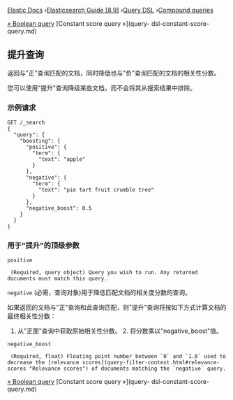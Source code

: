 

[Elastic Docs](/guide/) ›[Elasticsearch Guide [8.9]](index.md) ›[Query
DSL](query-dsl.md) ›[Compound queries](compound-queries.md)

[« Boolean query](query-dsl-bool-query.md) [Constant score query »](query-
dsl-constant-score-query.md)

## 提升查询

返回与"正"查询匹配的文档，同时降低也与"负"查询匹配的文档的相关性分数。

您可以使用"提升"查询降级某些文档，而不会将其从搜索结果中排除。

### 示例请求

    GET /_search
    {
      "query": {
        "boosting": {
          "positive": {
            "term": {
              "text": "apple"
            }
          },
          "negative": {
            "term": {
              "text": "pie tart fruit crumble tree"
            }
          },
          "negative_boost": 0.5
        }
      }
    }

### 用于"提升"的顶级参数

`positive`

     (Required, query object) Query you wish to run. Any returned documents must match this query. 
`negative`
(必需，查询对象)用于降低匹配文档的相关度分数的查询。

如果返回的文档与"正"查询和此查询匹配，则"提升"查询将按如下方式计算文档的最终相关性分数：

1. 从"正面"查询中获取原始相关性分数。  2. 将分数乘以"negative_boost"值。

`negative_boost`

     (Required, float) Floating point number between `0` and `1.0` used to decrease the [relevance scores](query-filter-context.html#relevance-scores "Relevance scores") of documents matching the `negative` query. 

[« Boolean query](query-dsl-bool-query.md) [Constant score query »](query-
dsl-constant-score-query.md)
